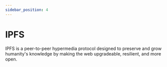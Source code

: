 ```yaml
---
sidebar_position: 4
---
```


# IPFS

IPFS is a peer-to-peer hypermedia protocol designed to preserve and grow humanity's knowledge by making the web upgradeable, resilient, and more open.

